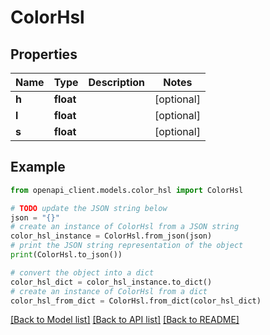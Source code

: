 # ColorHsl


## Properties

Name | Type | Description | Notes
------------ | ------------- | ------------- | -------------
**h** | **float** |  | [optional] 
**l** | **float** |  | [optional] 
**s** | **float** |  | [optional] 

## Example

```python
from openapi_client.models.color_hsl import ColorHsl

# TODO update the JSON string below
json = "{}"
# create an instance of ColorHsl from a JSON string
color_hsl_instance = ColorHsl.from_json(json)
# print the JSON string representation of the object
print(ColorHsl.to_json())

# convert the object into a dict
color_hsl_dict = color_hsl_instance.to_dict()
# create an instance of ColorHsl from a dict
color_hsl_from_dict = ColorHsl.from_dict(color_hsl_dict)
```
[[Back to Model list]](../README.md#documentation-for-models) [[Back to API list]](../README.md#documentation-for-api-endpoints) [[Back to README]](../README.md)


